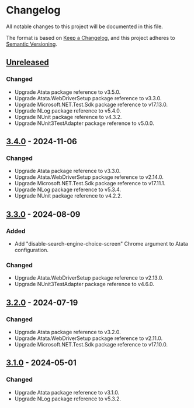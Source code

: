 # Changelog

All notable changes to this project will be documented in this file.

The format is based on [Keep a Changelog](https://keepachangelog.com/en/1.1.0/),
and this project adheres to [Semantic Versioning](https://semver.org/spec/v2.0.0.html).

## [Unreleased]

### Changed

- Upgrade Atata package reference to v3.5.0.
- Upgrade Atata.WebDriverSetup package reference to v3.3.0.
- Upgrade Microsoft.NET.Test.Sdk package reference to v17.13.0.
- Upgrade NLog package reference to v5.4.0.
- Upgrade NUnit package reference to v4.3.2.
- Upgrade NUnit3TestAdapter package reference to v5.0.0.

## [3.4.0] - 2024-11-06

### Changed

- Upgrade Atata package reference to v3.3.0.
- Upgrade Atata.WebDriverSetup package reference to v2.14.0.
- Upgrade Microsoft.NET.Test.Sdk package reference to v17.11.1.
- Upgrade NLog package reference to v5.3.4.
- Upgrade NUnit package reference to v4.2.2.

## [3.3.0] - 2024-08-09

### Added

- Add "disable-search-engine-choice-screen" Chrome argument to Atata configuration.

### Changed

- Upgrade Atata.WebDriverSetup package reference to v2.13.0.
- Upgrade NUnit3TestAdapter package reference to v4.6.0.

## [3.2.0] - 2024-07-19

### Changed

- Upgrade Atata package reference to v3.2.0.
- Upgrade Atata.WebDriverSetup package reference to v2.11.0.
- Upgrade Microsoft.NET.Test.Sdk package reference to v17.10.0.

## [3.1.0] - 2024-05-01

### Changed

- Upgrade Atata package reference to v3.1.0.
- Upgrade NLog package reference to v5.3.2.

[unreleased]: https://github.com/atata-framework/atata-templates/compare/v3.4.0...HEAD
[3.4.0]: https://github.com/atata-framework/atata-templates/compare/v3.3.0...v3.4.0
[3.3.0]: https://github.com/atata-framework/atata-templates/compare/v3.2.0...v3.3.0
[3.2.0]: https://github.com/atata-framework/atata-templates/compare/v3.1.0...v3.2.0
[3.1.0]: https://github.com/atata-framework/atata-templates/compare/v3.0.0...v3.1.0
